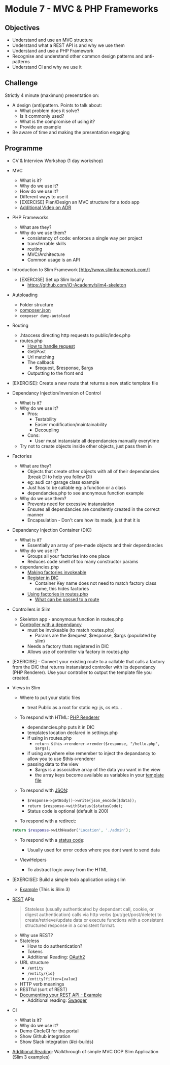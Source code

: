 # Module 7 - MVC & PHP Frameworks

## Objectives

- Understand and use an MVC structure
- Understand what a REST API is and why we use them
- Understand and use a PHP Framework
- Recognise and understand other common design patterns and anti-patterns
- Understand CI and why we use it

## Challenge

Strictly 4 minute (maximum) presentation on:

- A design (anti)pattern. Points to talk about:
	- What problem does it solve?
	- Is it commonly used?
	- What is the compromise of using it?
	- Provide an example
- Be aware of time and making the presentation engaging

## Programme

- CV & Interview Workshop (1 day workshop)

- MVC
	- What is it?
	- Why do we use it?
	- How do we use it?
	- Different ways to use it
	- [EXERCISE] Plan/Design an MVC structure for a todo app
	- [Additional Video on ADR](https://www.youtube.com/watch?v=GGMxzc8tpdY)

- PHP Frameworks
	- What are they?
	- Why do we use them?
		- consistency of code: enforces a single way per project
		- transferrable skills
		- routing
		- MVC/Architecture
		- Common usage is an API
		
- Introduction to Slim Framework [http://www.slimframework.com/]
	- [EXERCISE] Set up Slim locally
		- https://github.com/iO-Academy/slim4-skeleton

- Autoloading
	- Folder structure
	- [composer.json](https://github.com/iO-Academy/AcademyPortal/blob/master/composer.json)
	- `composer dump-autoload`
- Routing
	- .htaccess directing http requests to public/index.php
	- routes.php
		- [How to handle request](https://www.slimframework.com/docs/v4/objects/routing.html)
		- Get/Post
		- Url matching
		- The callback
			- $request, $response, $args
		- Outputting to the front end
- [EXERCISE]: Create a new route that returns a new static template file

- Dependancy Injection/Inversion of Control
	- What is it?
	- Why do we use it?
		- Pros:
			- Testability
			- Easier modification/maintainability
			- Decoupling
		- Cons:
			- User must instansiate all dependancies manually everytime
	- Try not to create objects inside other objects, just pass them in

- Factories
	- What are they?
		- Objects that create other objects with all of their dependancies (break DI to help you follow DI)
		- eg: audi car garage class example
		- Just has to be callable eg: a function or a class
		- dependancies.php to see anonymous function example
	- Why do we use them?
		- Prevents need for excessive instansiation
		- Ensures all dependancies are consitently created in the correct manner 
		- Encapsulation - Don't care how its made, just that it is

- Depandancy Injection Container (DIC)
	- What is it?
		- Essentially an array of pre-made objects and their dependancies
	- Why do we use it?
		- Groups all your factories into one place
		- Reduces code smell of too many constructor params
	- dependancies.php
		- [Making factories invokeable](https://github.com/iO-Academy/AcademyPortal/blob/master/src/Factories/AdminControllerFactory.php)
		- [Register in DIC](https://github.com/iO-Academy/AcademyPortal/blob/master/app/dependencies.php)
			- Container Key name does not need to match factory class name, this hides factories
		- [Using factories in routes.php](https://github.com/iO-Academy/AcademyPortal/blob/master/app/routes.php)
			- [What can be passed to a route](https://www.slimframework.com/docs/v4/objects/routing.html#container-resolution)

- Controllers in Slim
	- Skeleton app - anonymous function in routes.php
	- [Controller with a dependancy](https://github.com/iO-Academy/AcademyPortal/blob/master/src/Controllers/AdminController.php)
		- must be invokeable (to match routes.php)
			- Params are the $request, $response, $args (populated by slim)
		- Needs a factory thats registered in DIC
		- Allows use of controller via factory in routes.php

- [EXERCISE] - Convert your existing route to a callable that calls a factory from the DIC that returns instansiated controller with its dependancy (PHP Renderer). Use your controller to output the template file you created. 

- Views in Slim 
	- Where to put your static files
		- treat Public as a root for static eg: js, cs etc...
	- To respond with HTML: [PHP Renderer](https://github.com/slimphp/PHP-View#usage-with-slim-4)
		- dependancies.php puts it in DIC 
		- templates location declared in settings.php
		- if using in routes.php
			- `return $this->renderer->render($response, "/hello.php", $args);`
		- if using anywhere else remember to inject the depandancy to allow you to use $this->renderer
		- passing data to the view
			- $args is a associative array of the data you want in the view
			- the array keys become available as variables in your [template file](https://github.com/iO-Academy/AcademyPortal/blob/master/templates/registerUser.phtml)
	
	- To respond with [JSON](https://github.com/iO-Academy/AcademyPortal/blob/master/src/Controllers/RegisterUserController.php):
		- `$response->getBody()->write(json_encode($data));`
		- `return $response->withStatus($statusCode);`
		- Status code is optional (default is 200)
	
	- To respond with a redirect:
	```php
	return $response->withHeader('Location', './admin');
	``` 
	
	- To respond with a [status code](https://www.slimframework.com/docs/v4/objects/response.html#the-response-status):
		- Usually used for error codes where you dont want to send data

	- ViewHelpers
		- To abstract logic away from the HTML

- [EXERCISE]: Build a simple todo application using slim
	- [Example](https://github.com/mporam/slim-todo-app) (This is Slim 3)

- [REST](https://code.tutsplus.com/tutorials/a-beginners-guide-to-http-and-rest--net-16340) APIs 

	> Stateless (usually authenticated by dependant call, cookie, or digest authentication) calls via http verbs (put/get/post/delete) to create/retrieve/update data or execute functions with a consistent structured response in a consistent format.

	- Why use REST?
	- Stateless
		- How to do authentication?
		- Tokens
		- Additional Reading: [OAuth2](https://medium.com/@darutk/the-simplest-guide-to-oauth-2-0-8c71bd9a15bb)
	- URL structure
		- `/entity`
		- `/entity/{id}`
		- `/entity?filter={value}`
	- HTTP verb meanings
	- RESTful (sort of REST)
	- [Documenting your REST API - Example](https://gist.github.com/iros/3426278)
		- Additional reading: [Swagger](https://swagger.io/docs/specification/2-0/what-is-swagger/)

- CI
	- What is it?
	- Why do we use it?
	- Demo CircleCI for the portal
	- Show Github integration
	- Show Slack integration (#ci-builds)

- [Additional Reading](https://dev.to/charliedevelops/getting-started-with-slim-php-framework-by-building-a-very-simple-mvcoop-app-4j2b): Walkthrough of simple MVC OOP Slim Application (Slim 3 examples)
